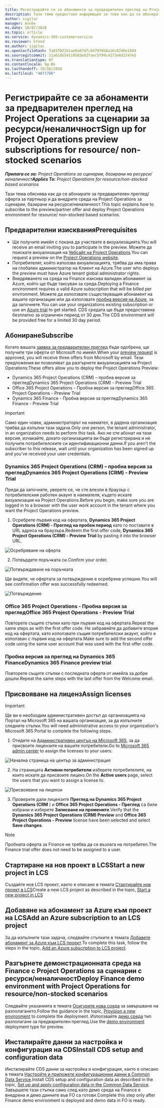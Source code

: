 ```yaml
---
title: Регистрирайте се за абонаменти за предварителен преглед на Project Operations за сценарии за ресурси/неналичност
description: Тази тема предоставя информация за това как да се абонирате и да внедрите Project Operations за сценарии, базирани на ресурс/неналичност.
author: sigitac
manager: Annbe
ms.date: 10/07/2020
ms.topic: article
ms.service: dynamics-365-customerservice
ms.reviewer: kfend
ms.author: sigitac
ms.openlocfilehash: 7a03f021b1ae0a87dfc947976b8a16c8246e1684
ms.sourcegitcommit: 11a61db54119503e82faec5f99c4273e8d1247e5
ms.translationtype: HT
ms.contentlocale: bg-BG
ms.lasthandoff: 10/16/2020
ms.locfileid: "4071706"
---
```

# <a name="sign-up-for-project-operations-preview-subscriptions-for-resource-non-stocked-scenarios"></a><span data-ttu-id="e29d0-103">Регистрирайте се за абонаменти за предварителен преглед на Project Operations за сценарии за ресурси/неналичност</span><span class="sxs-lookup"><span data-stu-id="e29d0-103">Sign up for Project Operations preview subscriptions for resource/ non-stocked scenarios</span></span>

<span data-ttu-id="e29d0-104">_**Прилага се за:** Project Operations за сценарии, базирани на ресурси/неналичност_</span><span class="sxs-lookup"><span data-stu-id="e29d0-104">_**Applies To:** Project Operations for resource/non-stocked based scenarios_</span></span>

<span data-ttu-id="e29d0-105">Тази тема обяснява как да се абонирате за предварителен преглед/оферта за партньор и да внедрите среда на Project Operations за сценарии, базирани на ресурси/неналичност.</span><span class="sxs-lookup"><span data-stu-id="e29d0-105">This topic explains how to subscribe to the preview/partner offer and deploy Project Operations environment for resource/ non-stocked based scenarios.</span></span>

## <a name="prerequisites"></a><span data-ttu-id="e29d0-106">Предварителни изисквания</span><span class="sxs-lookup"><span data-stu-id="e29d0-106">Prerequisites</span></span>

- <span data-ttu-id="e29d0-107">Ще получите имейл с покана да участвате в визуализацията.</span><span class="sxs-lookup"><span data-stu-id="e29d0-107">You will receive an email inviting you to participate in the preview.</span></span> <span data-ttu-id="e29d0-108">Можете да поискате визуализация на [Уебсайт на Project Operations](https://dynamics.microsoft.com/en-us/project-operations/overview/).</span><span class="sxs-lookup"><span data-stu-id="e29d0-108">You can request a preview on the [Project Operations website](https://dynamics.microsoft.com/en-us/project-operations/overview/).</span></span>
- <span data-ttu-id="e29d0-109">Потребителят, който използва визуализацията, трябва да има права на глобален администратор на Клиент на Azure.</span><span class="sxs-lookup"><span data-stu-id="e29d0-109">The user who deploys the preview must have Azure tenant global administrator rights.</span></span>
- <span data-ttu-id="e29d0-110">Внедряването на среда на Finance изисква валиден абонамент за Azure, който ще бъде таксуван за среда.</span><span class="sxs-lookup"><span data-stu-id="e29d0-110">Deploying a Finance environment requires a valid Azure subscription that will be billed per environment.</span></span> <span data-ttu-id="e29d0-111">Можете да използвате съществуващия абонамент на вашите организации или да използвате [пробна версия на Azure](https://azure.microsoft.com/en-us/free/), за да започнете.</span><span class="sxs-lookup"><span data-stu-id="e29d0-111">You can use your organizations existing subscription or use an [Azure trial](https://azure.microsoft.com/en-us/free/) to get started.</span></span> <span data-ttu-id="e29d0-112">CDS средата ще бъде предоставена безплатно за ограничен период от 30 дни.</span><span class="sxs-lookup"><span data-stu-id="e29d0-112">The CDS environment will be provided free for a limited 30 day period.</span></span>

## <a name="subscribe"></a><span data-ttu-id="e29d0-113">Абониране</span><span class="sxs-lookup"><span data-stu-id="e29d0-113">Subscribe</span></span>

<span data-ttu-id="e29d0-114">Когато вашата [заявка за предварителен преглед](https://forms.office.com/FormsPro/Pages/ResponsePage.aspx?id=v4j5cvGGr0GRqy180BHbR56j8lZs0FdAvwT75_WNFyxUMkRDV1NYQU5TNjE2VjhKOVBUNVg2R0s1NC4u) бъде одобрена, ще получите три оферти от Microsoft по имейл.</span><span class="sxs-lookup"><span data-stu-id="e29d0-114">When your [preview request](https://forms.office.com/FormsPro/Pages/ResponsePage.aspx?id=v4j5cvGGr0GRqy180BHbR56j8lZs0FdAvwT75_WNFyxUMkRDV1NYQU5TNjE2VjhKOVBUNVg2R0s1NC4u) is approved, you will receive three offers from Microsoft by email.</span></span> <span data-ttu-id="e29d0-115">Тези предложения ви позволяват да разгърнете визуализацията на Project Operations:</span><span class="sxs-lookup"><span data-stu-id="e29d0-115">These offers allow you to deploy the Project Operations Preview:</span></span>

- <span data-ttu-id="e29d0-116">Dynamics 365 Project Operations (CRM) – пробна версия за преглед</span><span class="sxs-lookup"><span data-stu-id="e29d0-116">Dynamics 365 Project Operations (CRM) - Preview Trial</span></span>
- <span data-ttu-id="e29d0-117">Office 365 Project Operations - Пробна версия за преглед</span><span class="sxs-lookup"><span data-stu-id="e29d0-117">Office 365 Project Operations - Preview Trial</span></span>
- <span data-ttu-id="e29d0-118">Dynamics 365 Finance - Пробна версия за преглед</span><span class="sxs-lookup"><span data-stu-id="e29d0-118">Dynamics 365 Finance - Preview Trial</span></span>

> [!IMPORTANT]
> <span data-ttu-id="e29d0-119">Само един човек, администраторът на наемател, в дадена организация трябва да изпълни тази задача.</span><span class="sxs-lookup"><span data-stu-id="e29d0-119">Only one person, the tenant administrator, in an organization needs to perform this task.</span></span> <span data-ttu-id="e29d0-120">Ако не сте абонат на тази версия, изчакайте, докато организацията ви бъде регистрирана и не получите потребителските си идентификационни данни.</span><span class="sxs-lookup"><span data-stu-id="e29d0-120">If you aren't the subscriber to this release, wait until your organization has been signed up and you've received your user credentials.</span></span>

### <a name="dynamics-365-project-operations-crm---preview-trial"></a><span data-ttu-id="e29d0-121">Dynamics 365 Project Operations (CRM) – пробна версия за преглед</span><span class="sxs-lookup"><span data-stu-id="e29d0-121">Dynamics 365 Project Operations (CRM) - Preview Trial</span></span> 

<span data-ttu-id="e29d0-122">Преди да започнете, уверете се, че сте влезли в браузър с потребителския работен акаунт в наемателя, където искате визуализация на Project Operations.</span><span class="sxs-lookup"><span data-stu-id="e29d0-122">Before you begin, make sure you are logged in to a browser with the user work account in the tenant where you want the Project Operations preview.</span></span>

1. <span data-ttu-id="e29d0-123">Осребрете първия код на офертата, **Dynamics 365 Project Operations (CRM) - Преглед на пробен период** като го поставите в URL адреса на браузъра.</span><span class="sxs-lookup"><span data-stu-id="e29d0-123">Redeem the first offer code, **Dynamics 365 Project Operations (CRM) - Preview Trial** by pasting it into the browser URL.</span></span>

![Осребряване на оферта](./media/16RedeemFirstOfferNew.png)

2. <span data-ttu-id="e29d0-125">Потвърдете поръчката си.</span><span class="sxs-lookup"><span data-stu-id="e29d0-125">Confirm your order.</span></span>

![Потвърждаване на поръчката](./media/17ConfirmOrderNew.png)

<span data-ttu-id="e29d0-127">Ще видите, че офертата за потвърждение е осребрена успешно.</span><span class="sxs-lookup"><span data-stu-id="e29d0-127">You will see confirmation offer was successfully redeemed.</span></span>

![Потвърждение](./media/18OrderConfirmationNew.png)

### <a name="office-365-project-operations---preview-trial"></a><span data-ttu-id="e29d0-129">Office 365 Project Operations - Пробна версия за преглед</span><span class="sxs-lookup"><span data-stu-id="e29d0-129">Office 365 Project Operations - Preview Trial</span></span>

<span data-ttu-id="e29d0-130">Повторете същите стъпки като при първия код на офертата.</span><span class="sxs-lookup"><span data-stu-id="e29d0-130">Repeat the same steps as with the first offer code.</span></span> <span data-ttu-id="e29d0-131">Не забравяйте да добавите втория код на офертата, като използвате същия потребителски акаунт, който е използван с първия код на офертата.</span><span class="sxs-lookup"><span data-stu-id="e29d0-131">Make sure to add the second offer code using the same user account that was used with the first offer code.</span></span>

### <a name="dynamics-365-finance-preview-trial"></a><span data-ttu-id="e29d0-132">Пробна версия за преглед на Dynamics 365 Finance</span><span class="sxs-lookup"><span data-stu-id="e29d0-132">Dynamics 365 Finance preview trial</span></span>

<span data-ttu-id="e29d0-133">Повторете същите стъпки с последната оферта от имейла за добре дошли.</span><span class="sxs-lookup"><span data-stu-id="e29d0-133">Repeat the same steps with the last offer from the Welcome email.</span></span>

## <a name="assign-licenses"></a><span data-ttu-id="e29d0-134">Присвояване на лиценз</span><span class="sxs-lookup"><span data-stu-id="e29d0-134">Assign licenses</span></span>

> [!IMPORTANT]
> <span data-ttu-id="e29d0-135">Ще ви е необходим административен достъп до организацията на Портал на Microsoft 365 на вашата организация, за да изпълните следните стъпки.</span><span class="sxs-lookup"><span data-stu-id="e29d0-135">You will need administrative access to your organization's Microsoft 365 Portal to complete the following steps.</span></span>

1. <span data-ttu-id="e29d0-136">Отидете на [Административен център на Microsoft 365](https://portal.office.com/), за да присвоите лицензите на вашите потребители.</span><span class="sxs-lookup"><span data-stu-id="e29d0-136">Go to [Microsoft 365 admin center](https://portal.office.com/) to assign the licenses to your users.</span></span>

![Начална страница на център за администрация](./media/14AdminPortal.png)

2. <span data-ttu-id="e29d0-138">На страницата **Активни потребители** изберете потребителите, на които искате да присвоите лиценз.</span><span class="sxs-lookup"><span data-stu-id="e29d0-138">On the **Active users** page, select the users that you want to assign a license to.</span></span>

![Присвояване на лицензи](./media/15AssignLicenses.png)

3. <span data-ttu-id="e29d0-140">Проверете дали лицензите **Преглед на Dynamics 365 Project Operations (CRM** ) и **Office 365 Project Operations - Преглед** са били избрани и изберете **Записване на промените**.</span><span class="sxs-lookup"><span data-stu-id="e29d0-140">Verify that the **Dynamics 365 Project Operations (CRM) Preview** and **Office 365 Project Operations - Preview** license have been selected and select **Save changes**.</span></span>

> [!NOTE]
> <span data-ttu-id="e29d0-141">Пробната оферта за Finance не трябва да се възлага на потребител.</span><span class="sxs-lookup"><span data-stu-id="e29d0-141">The Finance trial offer does not need to be assigned to a user.</span></span>

## <a name="start-a-new-project-in-lcs"></a><span data-ttu-id="e29d0-142">Стартиране на нов проект в LCS</span><span class="sxs-lookup"><span data-stu-id="e29d0-142">Start a new project in LCS</span></span>

<span data-ttu-id="e29d0-143">Създайте нов LCS проект, както е описано в темата [Стартирайте нов проект в LCS](create-lcs-project.md)</span><span class="sxs-lookup"><span data-stu-id="e29d0-143">Create a new LCS project as described in the topic, [Start a new project in LCS](create-lcs-project.md)</span></span>

## <a name="add-an-azure-subscription-to-an-lcs-project"></a><span data-ttu-id="e29d0-144">Добавяне на абонамент за Azure към проект на LCS</span><span class="sxs-lookup"><span data-stu-id="e29d0-144">Add an Azure subscription to an LCS project</span></span>

<span data-ttu-id="e29d0-145">За да изпълните тази задача, следвайте стъпките в темата [Добавете абонамент за Azure към LCS проект](resource-add-azure-subscription-lcs-project.md).</span><span class="sxs-lookup"><span data-stu-id="e29d0-145">To complete this task, follow the steps in the topic, [Add an Azure subscription to LCS project](resource-add-azure-subscription-lcs-project.md).</span></span>

## <a name="deploy-finance-demo-environment-with-project-operations-for-resourcenon-stocked-scenarios"></a><span data-ttu-id="e29d0-146">Разгърнете демонстрационната среда на Finance с Project Operations за сценарии с ресурси/неналичност</span><span class="sxs-lookup"><span data-stu-id="e29d0-146">Deploy Finance demo environment with Project Operations for resource/non-stocked scenarios</span></span>

<span data-ttu-id="e29d0-147">Следвайте указанията в темата [Осигурете нова среда](resource-provision-new-environment.md) за завършване на разполагането.</span><span class="sxs-lookup"><span data-stu-id="e29d0-147">Follow the guidance in the topic, [Provision a new environment](resource-provision-new-environment.md) to complete the deployment.</span></span> <span data-ttu-id="e29d0-148">Използвайте [демо среда](https://docs.microsoft.com/dynamics365/fin-ops-core/dev-itpro/deployment/deploy-demo-environment) тип разполагане за предварителен преглед.</span><span class="sxs-lookup"><span data-stu-id="e29d0-148">Use the [demo environment](https://docs.microsoft.com/dynamics365/fin-ops-core/dev-itpro/deployment/deploy-demo-environment) deployment type for preview.</span></span> 

## <a name="install-cds-setup-and-configuration-data"></a><span data-ttu-id="e29d0-149">Инсталирайте данни за настройка и конфигурация на CDS</span><span class="sxs-lookup"><span data-stu-id="e29d0-149">Install CDS setup and configuration data</span></span>

<span data-ttu-id="e29d0-150">Инсталирайте CDS данни за настройка и конфигурация, както е описано в темата [Настройте и приложете конфигурационни данни в Common Data Service](resource-apply-pro-setup-config-data.md).</span><span class="sxs-lookup"><span data-stu-id="e29d0-150">Install CDS setup and configuration data as described in the topic, [Set up and apply configuration data in the Common Data Service](resource-apply-pro-setup-config-data.md).</span></span>
<span data-ttu-id="e29d0-151">Завършете тази стъпка само след като демо среда на Finance е внедрена и демо данните във FO са готови.</span><span class="sxs-lookup"><span data-stu-id="e29d0-151">Complete this step only after Finance demo environment is deployed and demo data in FO is ready.</span></span>
